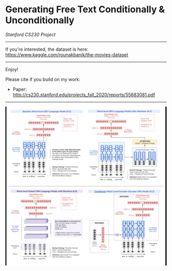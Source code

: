 # Generating Free Text Conditionally & Unconditionally

*Stanford CS230 Project*  

----

If you're interested, the dataset is here: https://www.kaggle.com/rounakbanik/the-movies-dataset  

----

Enjoy!  

Please cite if you build on my work: 
* Paper: http://cs230.stanford.edu/projects_fall_2020/reports/55683081.pdf

----

![alt text](https://github.com/cecileloge/Free-Text-Generation/blob/main/Models/models.png?raw=true)


